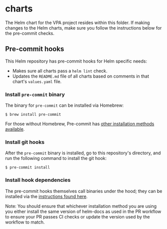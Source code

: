 # charts

The Helm chart for the VPA project resides within this folder. If making changes to the Helm charts, make sure you follow the instructions below for the pre-commit checks.

## Pre-commit hooks

This Helm repository has pre-commit hooks for Helm specific needs:

* Makes sure all charts pass a `helm lint` check.
* Updates the `README.md` file of all charts based on comments in that chart's `values.yaml` file.

### Install `pre-commit` binary

The binary for `pre-commit` can be installed via Homebrew:

```shell
$ brew install pre-commit
```

For those without Homebrew, Pre-commit has [other installation methods available](https://pre-commit.com/#install).

### Install git hooks

After the `pre-commit` binary is installed, go to this repository's directory, and run the following command to install the git hook:

```shell
$ pre-commit install
```

### Install hook dependencies

The pre-commit hooks themselves call binaries under the hood; they can be installed via the [instructions found here](https://github.com/norwoodj/helm-docs#installation).

Note: You should ensure that whichever installation method you are using you either install the same version of helm-docs as used in the PR workflow to ensure your PR passes CI checks or update the version used by the workflow to match.
